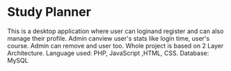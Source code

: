 # Study Planner
This is a desktop application where user can loginand register and can also manage their profile. Admin canview user's stats like login time, user's course. Admin can remove and user too. Whole project is based on 2 Layer Architecture. 
Language used: PHP, JavaScript ,HTML, CSS.
Database: MySQL
